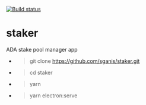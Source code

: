 [![Build status](https://github.com/sganis/staker/actions/workflows/ci.yml/badge.svg)](https://github.com/sganis/staker/actions/workflows/ci.yml)

# staker



ADA stake pool manager app
- > git clone https://github.com/sganis/staker.git
- > cd staker
- > yarn
- > yarn electron:serve
